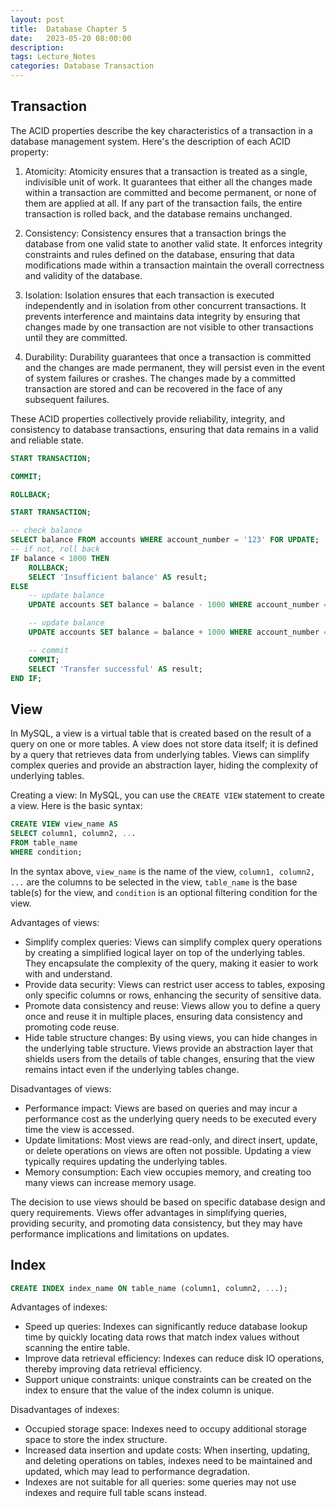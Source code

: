 ```yaml
---
layout: post
title:  Database Chapter 5
date:   2023-05-20 08:00:00
description: 
tags: Lecture_Notes 
categories: Database Transaction
---
```


## Transaction

The ACID properties describe the key characteristics of a transaction in a database management system. Here's the description of each ACID property:

1. Atomicity:
   Atomicity ensures that a transaction is treated as a single, indivisible unit of work. It guarantees that either all the changes made within a transaction are committed and become permanent, or none of them are applied at all. If any part of the transaction fails, the entire transaction is rolled back, and the database remains unchanged.

2. Consistency:
   Consistency ensures that a transaction brings the database from one valid state to another valid state. It enforces integrity constraints and rules defined on the database, ensuring that data modifications made within a transaction maintain the overall correctness and validity of the database.

3. Isolation:
   Isolation ensures that each transaction is executed independently and in isolation from other concurrent transactions. It prevents interference and maintains data integrity by ensuring that changes made by one transaction are not visible to other transactions until they are committed.

4. Durability:
   Durability guarantees that once a transaction is committed and the changes are made permanent, they will persist even in the event of system failures or crashes. The changes made by a committed transaction are stored and can be recovered in the face of any subsequent failures.

These ACID properties collectively provide reliability, integrity, and consistency to database transactions, ensuring that data remains in a valid and reliable state.

```sql
START TRANSACTION;

COMMIT;

ROLLBACK;
```

```sql
START TRANSACTION;

-- check balance
SELECT balance FROM accounts WHERE account_number = '123' FOR UPDATE;
-- if not, roll back
IF balance < 1000 THEN
    ROLLBACK;
    SELECT 'Insufficient balance' AS result;
ELSE
    -- update balance
    UPDATE accounts SET balance = balance - 1000 WHERE account_number = '123';

    -- update balance 
    UPDATE accounts SET balance = balance + 1000 WHERE account_number = '456';

    -- commit
    COMMIT;
    SELECT 'Transfer successful' AS result;
END IF;

```

## View

In MySQL, a view is a virtual table that is created based on the result of a query on one or more tables. A view does not store data itself; it is defined by a query that retrieves data from underlying tables. Views can simplify complex queries and provide an abstraction layer, hiding the complexity of underlying tables.

Creating a view:
In MySQL, you can use the `CREATE VIEW` statement to create a view. Here is the basic syntax:

```sql
CREATE VIEW view_name AS
SELECT column1, column2, ...
FROM table_name
WHERE condition;
```

In the syntax above, `view_name` is the name of the view, `column1, column2, ...` are the columns to be selected in the view, `table_name` is the base table(s) for the view, and `condition` is an optional filtering condition for the view.

Advantages of views:

- Simplify complex queries: Views can simplify complex query operations by creating a simplified logical layer on top of the underlying tables. They encapsulate the complexity of the query, making it easier to work with and understand.
- Provide data security: Views can restrict user access to tables, exposing only specific columns or rows, enhancing the security of sensitive data.
- Promote data consistency and reuse: Views allow you to define a query once and reuse it in multiple places, ensuring data consistency and promoting code reuse.
- Hide table structure changes: By using views, you can hide changes in the underlying table structure. Views provide an abstraction layer that shields users from the details of table changes, ensuring that the view remains intact even if the underlying tables change.

Disadvantages of views:

- Performance impact: Views are based on queries and may incur a performance cost as the underlying query needs to be executed every time the view is accessed.
- Update limitations: Most views are read-only, and direct insert, update, or delete operations on views are often not possible. Updating a view typically requires updating the underlying tables.
- Memory consumption: Each view occupies memory, and creating too many views can increase memory usage.

The decision to use views should be based on specific database design and query requirements. Views offer advantages in simplifying queries, providing security, and promoting data consistency, but they may have performance implications and limitations on updates.

## Index

```sql
CREATE INDEX index_name ON table_name (column1, column2, ...);
```

Advantages of indexes:

- Speed up queries: Indexes can significantly reduce database lookup time by quickly locating data rows that match index values without scanning the entire table.
- Improve data retrieval efficiency: Indexes can reduce disk IO operations, thereby improving data retrieval efficiency.
- Support unique constraints: unique constraints can be created on the index to ensure that the value of the index column is unique.

Disadvantages of indexes:

- Occupied storage space: Indexes need to occupy additional storage space to store the index structure.
- Increased data insertion and update costs: When inserting, updating, and deleting operations on tables, indexes need to be maintained and updated, which may lead to performance degradation.
- Indexes are not suitable for all queries: some queries may not use indexes and require full table scans instead.